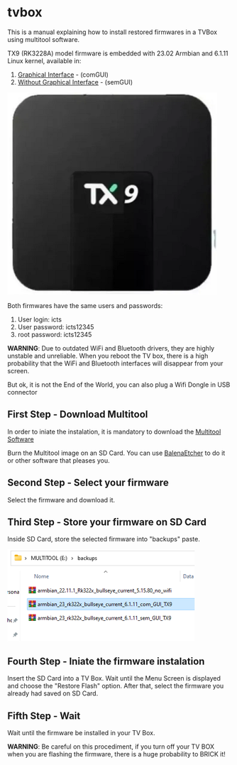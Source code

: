 # tvbox
This is a manual explaining how to install restored firmwares in a TVBox using multitool software.

TX9 (RK3228A) model firmware is embedded with 23.02 Armbian and 6.1.11 Linux kernel, available in:
1. [Graphical Interface](https://drive.google.com/file/d/1WScjLpeaY4gGB9VgQsxyA5G8bSaFjIjr/view?usp=sharing) - (comGUI)
2. [Without Graphical Interface](https://drive.google.com/file/d/1WTwA866K6kwnVr9iloqpN70HUFS1rT9_/view?usp=sharing) - (semGUI)


![TX9](./images/tx9_model2.png)

Both firmwares have the same users and passwords:
1. User login: icts
2. User password: icts12345
3. root password: icts12345

**WARNING**: Due to outdated WiFi and Bluetooth drivers, they are highly unstable and unreliable. When you reboot the TV box, there is a high probability that the WiFi and Bluetooth interfaces will disappear from your screen. 

But ok, it is not the End of the World, you can also plug a Wifi Dongle in USB connector

## First Step - Download Multitool
In order to iniate the instalation, it is mandatory to download the [Multitool Software](https://users.armbian.com/jock/rk322x/multitool/multitool.img.xz) 

Burn the Multitool image on an SD Card. You can use [BalenaEtcher](https://etcher.balena.io/) to do it or other software that pleases you.

## Second Step - Select your firmware

Select the firmware and download it.

## Third Step - Store your firmware on SD Card

Inside SD Card, store the selected firmware into "backups" paste.

![TX9](./images/multitool_backups1.png)

## Fourth Step - Iniate the firmware instalation 

Insert the SD Card into a TV Box. Wait until the Menu Screen is displayed and choose the "Restore Flash" option. After that, select the firmware you already had saved on SD Card.

## Fifth Step - Wait

Wait until the firmware be installed in your TV Box.

**WARNING**: Be careful on this procediment, if you turn off your TV BOX when you are flashing the firmware, there is a huge probability to BRICK it!

